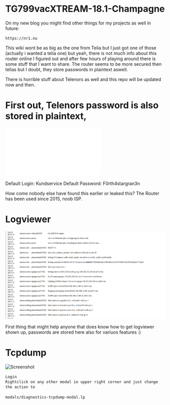 # TG799vacXTREAM-18.1-Champagne

On my new blog you might find other things for my projects as well in future: 

	https://nr1.nu

This wiki wont be as big as the one from Telia but I just got one of those (actually i wanted a telia one) but yeah, there is not much info 
about this router online I figured out and after few hours of playing around there is some stuff that I want to share.
The router seems to be more secured then telias but I doubt, they store passwords in plaintext aswell. 

There is horrible stuff about Telenors as well and this repo will be updated now and then.


# First out, Telenors password is also stored in plaintext, 

![Screenshot](.previews/telenors-password.txt)

Default Login: Kundservice 
Default Password: F0rth4stargran3n

How come nobody else have found this earlier or leaked this? The Router has been used since 2015, noob ISP. 

# Logviewer

![Screenshot](.previews/telenor_plasmo-password.png)

First thing that might help anyone that does know how to get logviewer shown up, passwords are stored here also for variuos features :) 

# Tcpdump 

![Screenshot](.previews/tcpdump_telenor.gif)

	Login
	Rightclick on any other modal in upper right corner and just change the action to

	modals/diagnostics-tcpdump-modal.lp
